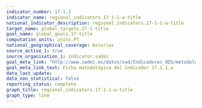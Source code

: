 ```yaml
---
indicator_number: 17.1.1
indicator_name: regional_indicators.17-1-1-a-title
national_indicator_description: regional_indicators.17-1-1-a-title
target_name: global_targets.17-1-title
goal_name: global_goals.17-title
computation_units: units.PT
national_geographical_coverage: Asturias
source_active_1: true
source_organisation_1: indicator.sadei
goal_meta_link: "http://www.sadei.es/datos/sad/Indicadores_ODS/metodologia/17.1.1.a.pdf"
goal_meta_link_text: Ficha metodológica del indicador 17.1.1.a
data_last_update:  
data_non_statistical: false
reporting_status: complete
graph_title: regional_indicators.17-1-1-a-title
graph_type: line
---
```

